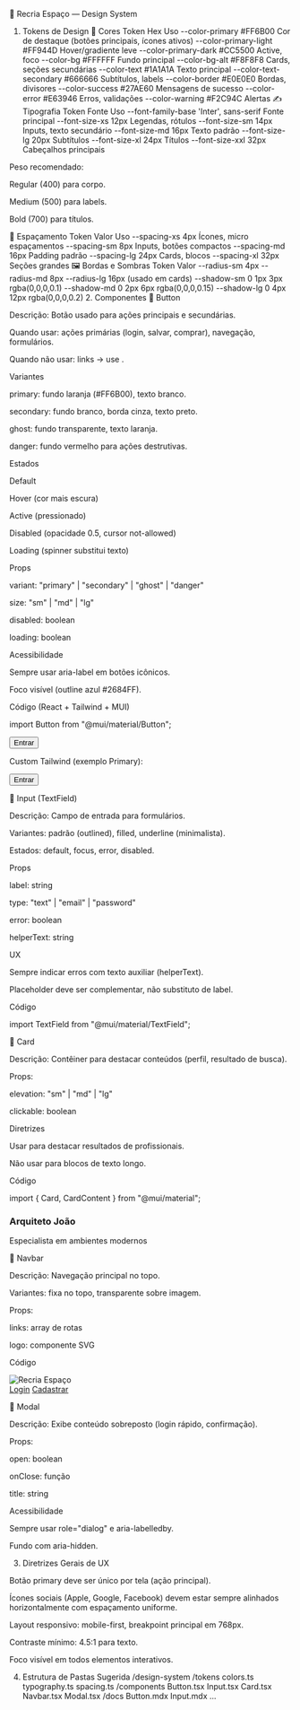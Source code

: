 🎨 Recria Espaço — Design System
1. Tokens de Design
🎨 Cores
Token	Hex	Uso
--color-primary	#FF6B00	Cor de destaque (botões principais, ícones ativos)
--color-primary-light	#FF944D	Hover/gradiente leve
--color-primary-dark	#CC5500	Active, foco
--color-bg	#FFFFFF	Fundo principal
--color-bg-alt	#F8F8F8	Cards, seções secundárias
--color-text	#1A1A1A	Texto principal
--color-text-secondary	#666666	Subtítulos, labels
--color-border	#E0E0E0	Bordas, divisores
--color-success	#27AE60	Mensagens de sucesso
--color-error	#E63946	Erros, validações
--color-warning	#F2C94C	Alertas
✍️ Tipografia
Token	Fonte	Uso
--font-family-base	'Inter', sans-serif	Fonte principal
--font-size-xs	12px	Legendas, rótulos
--font-size-sm	14px	Inputs, texto secundário
--font-size-md	16px	Texto padrão
--font-size-lg	20px	Subtítulos
--font-size-xl	24px	Títulos
--font-size-xxl	32px	Cabeçalhos principais

Peso recomendado:

Regular (400) para corpo.

Medium (500) para labels.

Bold (700) para títulos.

📏 Espaçamento
Token	Valor	Uso
--spacing-xs	4px	Ícones, micro espaçamentos
--spacing-sm	8px	Inputs, botões compactos
--spacing-md	16px	Padding padrão
--spacing-lg	24px	Cards, blocos
--spacing-xl	32px	Seções grandes
🖼️ Bordas e Sombras
Token	Valor
--radius-sm	4px
--radius-md	8px
--radius-lg	16px (usado em cards)
--shadow-sm	0 1px 3px rgba(0,0,0,0.1)
--shadow-md	0 2px 6px rgba(0,0,0,0.15)
--shadow-lg	0 4px 12px rgba(0,0,0,0.2)
2. Componentes
📌 Button

Descrição: Botão usado para ações principais e secundárias.

Quando usar: ações primárias (login, salvar, comprar), navegação, formulários.

Quando não usar: links → use <Link>.

Variantes

primary: fundo laranja (#FF6B00), texto branco.

secondary: fundo branco, borda cinza, texto preto.

ghost: fundo transparente, texto laranja.

danger: fundo vermelho para ações destrutivas.

Estados

Default

Hover (cor mais escura)

Active (pressionado)

Disabled (opacidade 0.5, cursor not-allowed)

Loading (spinner substitui texto)

Props

variant: "primary" | "secondary" | "ghost" | "danger"

size: "sm" | "md" | "lg"

disabled: boolean

loading: boolean

Acessibilidade

Sempre usar aria-label em botões icônicos.

Foco visível (outline azul #2684FF).

Código (React + Tailwind + MUI)

import Button from "@mui/material/Button";

<Button variant="contained" color="primary">
  Entrar
</Button>


Custom Tailwind (exemplo Primary):

<button className="bg-[#FF6B00] text-white px-4 py-2 rounded-lg hover:bg-[#CC5500] disabled:opacity-50">
  Entrar
</button>

📌 Input (TextField)

Descrição: Campo de entrada para formulários.

Variantes: padrão (outlined), filled, underline (minimalista).

Estados: default, focus, error, disabled.

Props

label: string

type: "text" | "email" | "password"

error: boolean

helperText: string

UX

Sempre indicar erros com texto auxiliar (helperText).

Placeholder deve ser complementar, não substituto de label.

Código

import TextField from "@mui/material/TextField";

<TextField
  label="Email"
  variant="outlined"
  fullWidth
  type="email"
/>

📌 Card

Descrição: Contêiner para destacar conteúdos (perfil, resultado de busca).

Props:

elevation: "sm" | "md" | "lg"

clickable: boolean

Diretrizes

Usar para destacar resultados de profissionais.

Não usar para blocos de texto longo.

Código

import { Card, CardContent } from "@mui/material";

<Card>
  <CardContent>
    <h3>Arquiteto João</h3>
    <p>Especialista em ambientes modernos</p>
  </CardContent>
</Card>

📌 Navbar

Descrição: Navegação principal no topo.

Variantes: fixa no topo, transparente sobre imagem.

Props:

links: array de rotas

logo: componente SVG

Código

<nav className="flex justify-between items-center px-6 py-3 bg-white shadow-md">
  <img src="/logo.svg" alt="Recria Espaço" className="h-8" />
  <div className="flex gap-4">
    <a href="/login">Login</a>
    <a href="/signup">Cadastrar</a>
  </div>
</nav>

📌 Modal

Descrição: Exibe conteúdo sobreposto (login rápido, confirmação).

Props:

open: boolean

onClose: função

title: string

Acessibilidade

Sempre usar role="dialog" e aria-labelledby.

Fundo com aria-hidden.

3. Diretrizes Gerais de UX

Botão primary deve ser único por tela (ação principal).

Ícones sociais (Apple, Google, Facebook) devem estar sempre alinhados horizontalmente com espaçamento uniforme.

Layout responsivo: mobile-first, breakpoint principal em 768px.

Contraste mínimo: 4.5:1 para texto.

Foco visível em todos elementos interativos.

4. Estrutura de Pastas Sugerida
/design-system
  /tokens
    colors.ts
    typography.ts
    spacing.ts
  /components
    Button.tsx
    Input.tsx
    Card.tsx
    Navbar.tsx
    Modal.tsx
  /docs
    Button.mdx
    Input.mdx
    ...
